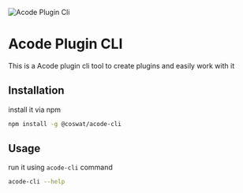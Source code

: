 ![Acode Plugin Cli](https://github-production-user-asset-6210df.s3.amazonaws.com/97345827/266290195-9d09fa68-0044-4b1d-96ee-5df5e426a9af.jpeg)

# Acode Plugin CLI 

This is a Acode plugin cli tool to create plugins and easily work with it

## Installation

install it via npm 

```bash
npm install -g @coswat/acode-cli
```

## Usage

run it using `acode-cli` command

```bash
acode-cli --help
```